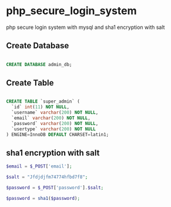 # php_secure_login_system
php secure login system with mysql and sha1 encryption with salt


## Create Database

```sql

CREATE DATABASE admin_db;

```
## Create Table

```sql

CREATE TABLE `super_admin` (
  `id` int(11) NOT NULL,
  `username` varchar(200) NOT NULL,
  `email` varchar(200) NOT NULL,
  `password` varchar(200) NOT NULL,
  `usertype` varchar(200) NOT NULL
) ENGINE=InnoDB DEFAULT CHARSET=latin1;

```
## sha1 encryption with salt
```php
$email = $_POST['email'];

$salt = "Jfdjdjfm74774hfbd7f8";

$password = $_POST['password'].$salt;

$password = sha1($password);
```



